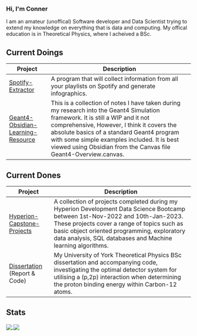 ### Hi, I'm Conner

I am an amateur (unoffical) Software developer and Data Scientist trying to extend my knowledge on everything that is data and computing. My offical education is in Theoretical Physics, where I acheived a BSc.  

## Current Doings

Project|Description
-------|-----------
[Spotify-Extractor](https://github.com/ConnerGrice/Spotify-Extractor)| A program that will collect information from all your playlists on Spotify and generate infographics.
[Geant4-Obsidian-Learning-Resource](https://github.com/ConnerGrice/Geant4-Obsidian-Learning-Resource)| This is a collection of notes I have taken during my research into the Geant4 Simulation framework. It is still a WIP and it not comprehensive, However, I think it covers the absolute basics of a standard Geant4 program with some simple examples included. It is best viewed using Obsidian from the Canvas file Geant4-Overview.canvas.

## Current Dones

Project|Description
---|---
[Hyperion-Capstone-Projects](https://github.com/ConnerGrice/Hyperion-Capstone-Projects)|A collection of projects completed during my Hyperion Development Data Science Bootcamp between 1st-Nov-2022 and 10th-Jan-2023. These projects cover a range of topics such as basic object oriented programming, exploratory data analysis, SQL databases and Machine learning algorithms.
[Dissertation](https://github.com/ConnerGrice/Geant4-P2P-Investigation) (Report & Code)|My University of York Theoretical Physics BSc dissertation and accompanying code, investigating the optimal detector system for utilising a (p,2p) interaction when determining the proton binding energy within Carbon-12 atoms.

## Stats

<a href="https://github.com/anuraghazra/github-readme-stats">
  <img align="center" src="https://github-readme-stats.vercel.app/api?username=ConnerGrice&repo=github-readme-stats&theme=dark&hide_border=true&bg_color=0D1117&cardwidth=300" />
</a>
<a href="https://git.io/streak-stats">
  <img align="center" src="https://github-readme-streak-stats.herokuapp.com?user=ConnerGrice&theme=dark&hide_border=true&date_format=M%20j%5B%2C%20Y%5D&background=0D1117" />
</a>
